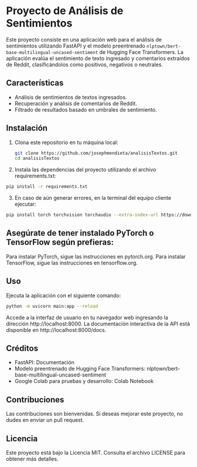 # Proyecto de Análisis de Sentimientos

Este proyecto consiste en una aplicación web para el análisis de sentimientos utilizando FastAPI y el modelo preentrenado `nlptown/bert-base-multilingual-uncased-sentiment` de Hugging Face Transformers. La aplicación evalúa el sentimiento de texto ingresado y comentarios extraídos de Reddit, clasificándolos como positivos, negativos o neutrales.

## Características

- Análisis de sentimientos de textos ingresados.
- Recuperación y análisis de comentarios de Reddit.
- Filtrado de resultados basado en umbrales de sentimiento.

## Instalación

1. Clona este repositorio en tu máquina local:

   ```bash
   git clone https://github.com/josephmendieta/analisisTextos.git
   cd analisisTextos
   
2. Instala las dependencias del proyecto utilizando el archivo requirements.txt:
```bash
pip install -r requirements.txt
```

3. En caso de aún generar errores, en la terminal del equipo cliente ejecutar:

```bash
pip install torch torchvision torchaudio --extra-index-url https://download.pytorch.org/whl/cu118
```

## Asegúrate de tener instalado PyTorch o TensorFlow según prefieras:

Para instalar PyTorch, sigue las instrucciones en pytorch.org.
Para instalar TensorFlow, sigue las instrucciones en tensorflow.org.

## Uso

Ejecuta la aplicación con el siguiente comando: 

```bash
python -m uvicorn main:app --reload
```
 
Accede a la interfaz de usuario en tu navegador web ingresando la dirección http://localhost:8000. La documentación interactiva de la API está disponible en http://localhost:8000/docs.

## Créditos
- FastAPI: Documentación
- Modelo preentrenado de Hugging Face Transformers: nlptown/bert-base-multilingual-uncased-sentiment
- Google Colab para pruebas y desarrollo: Colab Notebook

## Contribuciones
Las contribuciones son bienvenidas. Si deseas mejorar este proyecto, no dudes en enviar un pull request.

## Licencia
Este proyecto está bajo la Licencia MIT. Consulta el archivo LICENSE para obtener más detalles.
